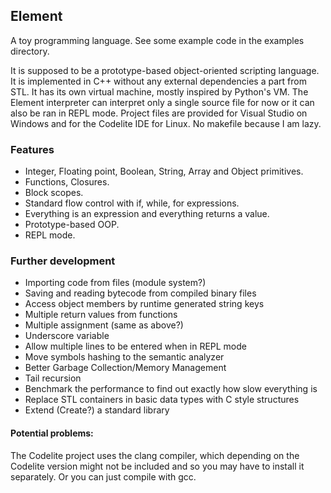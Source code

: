 ## Element

A toy programming language. 
See some example code in the examples directory.

It is supposed to be a prototype-based object-oriented scripting language.
It is implemented in C++ without any external dependencies a part from STL.
It has its own virtual machine, mostly inspired by Python's VM.
The Element interpreter can interpret only a single source file for now or it
can also be ran in REPL mode. Project files are provided for Visual Studio
on Windows and for the Codelite IDE for Linux. No makefile because I am lazy.

### Features

- Integer, Floating point, Boolean, String, Array and Object primitives.
- Functions, Closures.
- Block scopes.
- Standard flow control with if, while, for expressions.
- Everything is an expression and everything returns a value.
- Prototype-based OOP.
- REPL mode.

### Further development

- Importing code from files (module system?)
- Saving and reading bytecode from compiled binary files
- Access object members by runtime generated string keys
- Multiple return values from functions
- Multiple assignment (same as above?)
- Underscore variable
- Allow multiple lines to be entered when in REPL mode
- Move symbols hashing to the semantic analyzer
- Better Garbage Collection/Memory Management
- Tail recursion
- Benchmark the performance to find out exactly how slow everything is
- Replace STL containers in basic data types with C style structures
- Extend (Create?) a standard library


#### Potential problems:

The Codelite project uses the clang compiler, which depending on the Codelite
version might not be included and so you may have to install it separately.
Or you can just compile with gcc.
